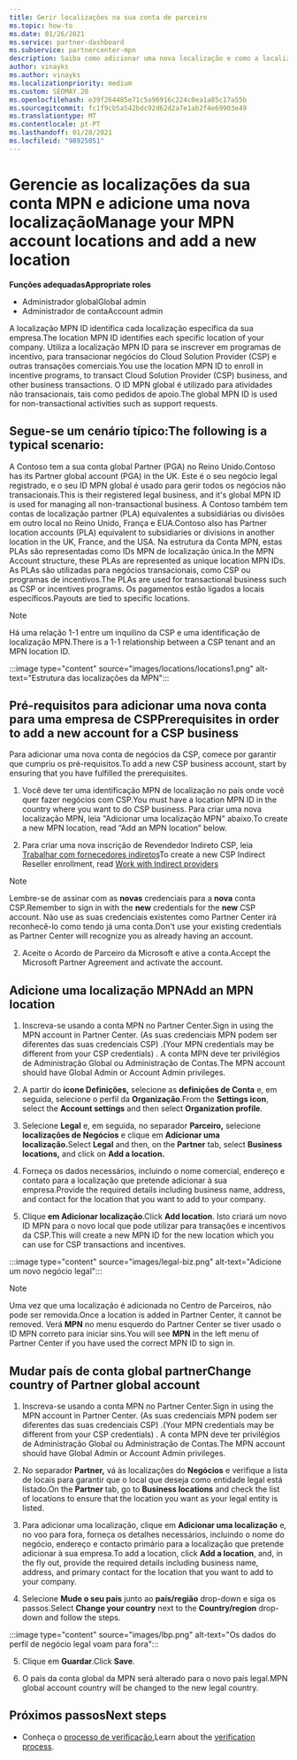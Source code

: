 ```yaml
---
title: Gerir localizações na sua conta de parceiro
ms.topic: how-to
ms.date: 01/26/2021
ms.service: partner-dashboard
ms.subservice: partnercenter-mpn
description: Saiba como adicionar uma nova localização e como a localização MPN ID é usada em programas de incentivo, negócios de CSP, subscrições e outras transações.
author: vinayks
ms.author: vinayks
ms.localizationpriority: medium
ms.custom: SEOMAY.20
ms.openlocfilehash: e39f264485e71c5a96916c224c0ea1a85c17a55b
ms.sourcegitcommit: fc1f9cb5a542bdc92d62d2a7e1ab2f4e69903e49
ms.translationtype: MT
ms.contentlocale: pt-PT
ms.lasthandoff: 01/28/2021
ms.locfileid: "98925051"
---
```

# <a name="manage-your-mpn-account-locations-and-add-a-new-location"></a><span data-ttu-id="b9bc7-103">Gerencie as localizações da sua conta MPN e adicione uma nova localização</span><span class="sxs-lookup"><span data-stu-id="b9bc7-103">Manage your MPN account locations and add a new location</span></span>


<span data-ttu-id="b9bc7-104">**Funções adequadas**</span><span class="sxs-lookup"><span data-stu-id="b9bc7-104">**Appropriate roles**</span></span>

- <span data-ttu-id="b9bc7-105">Administrador global</span><span class="sxs-lookup"><span data-stu-id="b9bc7-105">Global admin</span></span>
- <span data-ttu-id="b9bc7-106">Administrador de conta</span><span class="sxs-lookup"><span data-stu-id="b9bc7-106">Account admin</span></span>

<span data-ttu-id="b9bc7-107">A localização MPN ID identifica cada localização específica da sua empresa.</span><span class="sxs-lookup"><span data-stu-id="b9bc7-107">The location MPN ID identifies each specific location of your company.</span></span> <span data-ttu-id="b9bc7-108">Utiliza a localização MPN ID para se inscrever em programas de incentivo, para transacionar negócios do Cloud Solution Provider (CSP) e outras transações comerciais.</span><span class="sxs-lookup"><span data-stu-id="b9bc7-108">You use the location MPN ID to enroll in incentive programs, to transact Cloud Solution Provider (CSP) business, and other business transactions.</span></span> <span data-ttu-id="b9bc7-109">O ID MPN global é utilizado para atividades não transacionais, tais como pedidos de apoio.</span><span class="sxs-lookup"><span data-stu-id="b9bc7-109">The global MPN ID is used for non-transactional activities such as support requests.</span></span>

## <a name="the-following-is-a-typical-scenario"></a><span data-ttu-id="b9bc7-110">Segue-se um cenário típico:</span><span class="sxs-lookup"><span data-stu-id="b9bc7-110">The following is a typical scenario:</span></span>

<span data-ttu-id="b9bc7-111">A Contoso tem a sua conta global Partner (PGA) no Reino Unido.</span><span class="sxs-lookup"><span data-stu-id="b9bc7-111">Contoso has its Partner global account (PGA) in the UK.</span></span> <span data-ttu-id="b9bc7-112">Este é o seu negócio legal registrado, e o seu ID MPN global é usado para gerir todos os negócios não transacionais.</span><span class="sxs-lookup"><span data-stu-id="b9bc7-112">This is their registered legal business, and it's global MPN ID is used for managing all non-transactional business.</span></span> <span data-ttu-id="b9bc7-113">A Contoso também tem contas de localização partner (PLA) equivalentes a subsidiárias ou divisões em outro local no Reino Unido, França e EUA.</span><span class="sxs-lookup"><span data-stu-id="b9bc7-113">Contoso also has Partner location accounts (PLA) equivalent to subsidiaries or divisions in another location in the UK, France, and the USA.</span></span> <span data-ttu-id="b9bc7-114">Na estrutura da Conta MPN, estas PLAs são representadas como IDs MPN de localização única.</span><span class="sxs-lookup"><span data-stu-id="b9bc7-114">In the MPN Account structure, these PLAs are represented as unique location MPN IDs.</span></span> <span data-ttu-id="b9bc7-115">As PLAs são utilizadas para negócios transacionais, como CSP ou programas de incentivos.</span><span class="sxs-lookup"><span data-stu-id="b9bc7-115">The PLAs are used for transactional business such as CSP or incentives programs.</span></span> <span data-ttu-id="b9bc7-116">Os pagamentos estão ligados a locais específicos.</span><span class="sxs-lookup"><span data-stu-id="b9bc7-116">Payouts are tied to specific locations.</span></span> 

>[!NOTE]
><span data-ttu-id="b9bc7-117">Há uma relação 1-1 entre um inquilino da CSP e uma identificação de localização MPN.</span><span class="sxs-lookup"><span data-stu-id="b9bc7-117">There is a 1-1 relationship between a CSP tenant and an MPN location ID.</span></span>

:::image type="content" source="images/locations/locations1.png" alt-text="Estrutura das localizações da MPN":::

## <a name="prerequisites-in-order-to-add-a-new-account-for-a-csp-business"></a><span data-ttu-id="b9bc7-119">Pré-requisitos para adicionar uma nova conta para uma empresa de CSP</span><span class="sxs-lookup"><span data-stu-id="b9bc7-119">Prerequisites in order to add a new account for a CSP business</span></span>

<span data-ttu-id="b9bc7-120">Para adicionar uma nova conta de negócios da CSP, comece por garantir que cumpriu os pré-requisitos.</span><span class="sxs-lookup"><span data-stu-id="b9bc7-120">To add a new CSP business account, start by ensuring that you have fulfilled the prerequisites.</span></span>

1. <span data-ttu-id="b9bc7-121">Você deve ter uma identificação MPN de localização no país onde você quer fazer negócios com CSP.</span><span class="sxs-lookup"><span data-stu-id="b9bc7-121">You must have a location MPN ID in the country where you want to do CSP business.</span></span> <span data-ttu-id="b9bc7-122">Para criar uma nova localização MPN, leia "Adicionar uma localização MPN" abaixo.</span><span class="sxs-lookup"><span data-stu-id="b9bc7-122">To create a new MPN location, read “Add an MPN location” below.</span></span>
  
1. <span data-ttu-id="b9bc7-123">Para criar uma nova inscrição de Revendedor Indireto CSP, leia [Trabalhar com fornecedores indiretos](indirect-reseller-tasks-in-partner-center.md#get-started)</span><span class="sxs-lookup"><span data-stu-id="b9bc7-123">To create a new CSP Indirect Reseller enrollment, read [Work with Indirect providers](indirect-reseller-tasks-in-partner-center.md#get-started)</span></span> 

>[!NOTE] 
 ><span data-ttu-id="b9bc7-124">Lembre-se de assinar com as **novas** credenciais para a **nova** conta CSP.</span><span class="sxs-lookup"><span data-stu-id="b9bc7-124">Remember to sign in with the **new** credentials for the **new** CSP account.</span></span> <span data-ttu-id="b9bc7-125">Não use as suas credenciais existentes como Partner Center irá reconhecê-lo como tendo já uma conta.</span><span class="sxs-lookup"><span data-stu-id="b9bc7-125">Don't use your existing credentials as Partner Center will recognize you as already having an account.</span></span>

2. <span data-ttu-id="b9bc7-126">Aceite o Acordo de Parceiro da Microsoft e ative a conta.</span><span class="sxs-lookup"><span data-stu-id="b9bc7-126">Accept the Microsoft Partner Agreement and activate the account.</span></span>

## <a name="add-an-mpn-location"></a><span data-ttu-id="b9bc7-127">Adicione uma localização MPN</span><span class="sxs-lookup"><span data-stu-id="b9bc7-127">Add an MPN location</span></span>

1. <span data-ttu-id="b9bc7-128">Inscreva-se usando a conta MPN no Partner Center.</span><span class="sxs-lookup"><span data-stu-id="b9bc7-128">Sign in using the MPN account in Partner Center.</span></span> <span data-ttu-id="b9bc7-129">(As suas credenciais MPN podem ser diferentes das suas credenciais CSP) .</span><span class="sxs-lookup"><span data-stu-id="b9bc7-129">(Your MPN credentials may be different from your CSP credentials) .</span></span> <span data-ttu-id="b9bc7-130">A conta MPN deve ter privilégios de Administração Global ou Administração de Contas.</span><span class="sxs-lookup"><span data-stu-id="b9bc7-130">The MPN account should have Global Admin or Account Admin privileges.</span></span> 

1. <span data-ttu-id="b9bc7-131">A partir do **ícone Definições,** selecione as **definições de Conta** e, em seguida, selecione o perfil da **Organização**.</span><span class="sxs-lookup"><span data-stu-id="b9bc7-131">From the **Settings icon**, select the **Account settings** and then select **Organization profile**.</span></span>

2. <span data-ttu-id="b9bc7-132">Selecione **Legal** e, em seguida, no separador **Parceiro,** selecione **localizações de Negócios** e clique em **Adicionar uma localização.**</span><span class="sxs-lookup"><span data-stu-id="b9bc7-132">Select **Legal** and then, on the **Partner** tab, select **Business locations,** and click on **Add a location.**</span></span>

3. <span data-ttu-id="b9bc7-133">Forneça os dados necessários, incluindo o nome comercial, endereço e contato para a localização que pretende adicionar à sua empresa.</span><span class="sxs-lookup"><span data-stu-id="b9bc7-133">Provide the required details including business name, address, and contact for the location that you want to add to your company.</span></span>
 
1. <span data-ttu-id="b9bc7-134">Clique **em Adicionar localização**.</span><span class="sxs-lookup"><span data-stu-id="b9bc7-134">Click **Add location**.</span></span> <span data-ttu-id="b9bc7-135">Isto criará um novo ID MPN para o novo local que pode utilizar para transações e incentivos da CSP.</span><span class="sxs-lookup"><span data-stu-id="b9bc7-135">This will create a new MPN ID for the new location which you can use for CSP transactions and incentives.</span></span>

:::image type="content" source="images/legal-biz.png" alt-text="Adicione um novo negócio legal":::

> [!NOTE]
> <span data-ttu-id="b9bc7-137">Uma vez que uma localização é adicionada no Centro de Parceiros, não pode ser removida.</span><span class="sxs-lookup"><span data-stu-id="b9bc7-137">Once a location is added in Partner Center, it cannot be removed.</span></span> <span data-ttu-id="b9bc7-138">Verá **MPN** no menu esquerdo do Partner Center se tiver usado o ID MPN correto para iniciar sins.</span><span class="sxs-lookup"><span data-stu-id="b9bc7-138">You will see **MPN** in the left menu of Partner Center if you have used the correct MPN ID to sign in.</span></span>

## <a name="change-country-of-partner-global-account"></a><span data-ttu-id="b9bc7-139">Mudar país de conta global partner</span><span class="sxs-lookup"><span data-stu-id="b9bc7-139">Change country of Partner global account</span></span> 

1. <span data-ttu-id="b9bc7-140">Inscreva-se usando a conta MPN no Partner Center.</span><span class="sxs-lookup"><span data-stu-id="b9bc7-140">Sign in using the MPN account in Partner Center.</span></span> <span data-ttu-id="b9bc7-141">(As suas credenciais MPN podem ser diferentes das suas credenciais CSP) .</span><span class="sxs-lookup"><span data-stu-id="b9bc7-141">(Your MPN credentials may be different from your CSP credentials) .</span></span> <span data-ttu-id="b9bc7-142">A conta MPN deve ter privilégios de Administração Global ou Administração de Contas.</span><span class="sxs-lookup"><span data-stu-id="b9bc7-142">The MPN account should have Global Admin or Account Admin privileges.</span></span> 

2. <span data-ttu-id="b9bc7-143">No separador **Partner,** vá às localizações do **Negócios** e verifique a lista de locais para garantir que o local que deseja como entidade legal está listado.</span><span class="sxs-lookup"><span data-stu-id="b9bc7-143">On the **Partner** tab, go to **Business locations** and check the list of locations to ensure that the location you want as your legal entity is listed.</span></span> 
 
1. <span data-ttu-id="b9bc7-144">Para adicionar uma localização, clique em **Adicionar uma localização** e, no voo para fora, forneça os detalhes necessários, incluindo o nome do negócio, endereço e contacto primário para a localização que pretende adicionar à sua empresa.</span><span class="sxs-lookup"><span data-stu-id="b9bc7-144">To add a location, click **Add a location**, and, in the fly out, provide the required details including business name, address, and primary contact for the location that you want to add to your company.</span></span> 
 
1. <span data-ttu-id="b9bc7-145">Selecione **Mude o seu país** junto ao **país/região** drop-down e siga os passos.</span><span class="sxs-lookup"><span data-stu-id="b9bc7-145">Select **Change your country** next to the **Country/region** drop-down and follow the steps.</span></span> 

:::image type="content" source="images/lbp.png" alt-text="Os dados do perfil de negócio legal voam para fora":::

5. <span data-ttu-id="b9bc7-147">Clique em **Guardar**.</span><span class="sxs-lookup"><span data-stu-id="b9bc7-147">Click **Save**.</span></span>

6. <span data-ttu-id="b9bc7-148">O país da conta global da MPN será alterado para o novo país legal.</span><span class="sxs-lookup"><span data-stu-id="b9bc7-148">MPN global account country will be changed to the new legal country.</span></span>
  
## <a name="next-steps"></a><span data-ttu-id="b9bc7-149">Próximos passos</span><span class="sxs-lookup"><span data-stu-id="b9bc7-149">Next steps</span></span>

- <span data-ttu-id="b9bc7-150">Conheça o [processo de verificação.](verification-responses.md)</span><span class="sxs-lookup"><span data-stu-id="b9bc7-150">Learn about the [verification process](verification-responses.md).</span></span>
